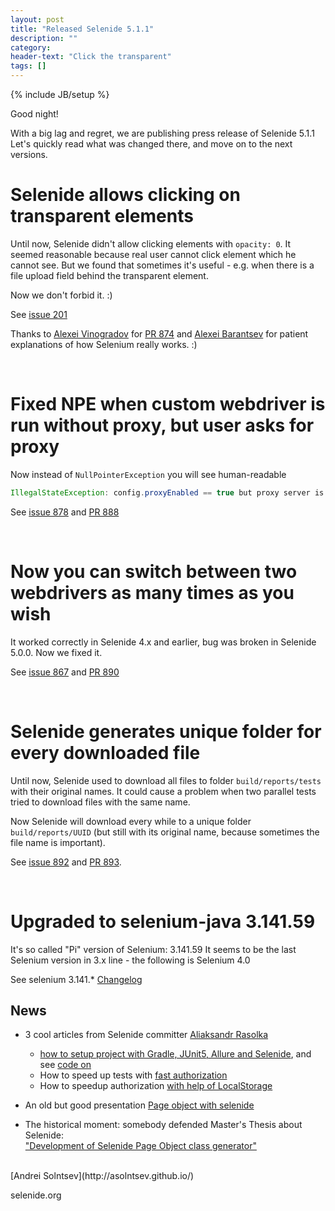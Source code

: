 ```yaml
---
layout: post
title: "Released Selenide 5.1.1"
description: ""
category:
header-text: "Click the transparent"
tags: []
---
```

{% include JB/setup %}

Good night!

With a big lag and regret, we are publishing press release of Selenide 5.1.1 
Let's quickly read what was changed there, and move on to the next versions. 


# Selenide allows clicking on transparent elements
Until now, Selenide didn't allow clicking elements with `opacity: 0`.
It seemed reasonable because real user cannot click element which he cannot see.
But we found that sometimes it's useful - e.g. when there is a file upload field behind the transparent element. 

Now we don't forbid it. :)

See [issue 201](https://github.com/selenide/selenide/issues/201)

Thanks to [Alexei Vinogradov](https://github.com/vinogradoff) for [PR 874](https://github.com/selenide/selenide/pull/874) 
and [Alexei Barantsev](https://github.com/barancev) for patient explanations of how Selenium really works. :)

<br/>

# Fixed NPE when custom webdriver is run without proxy, but user asks for proxy

Now instead of `NullPointerException` you will see human-readable 
```java
IllegalStateException: config.proxyEnabled == true but proxy server is not started.
```

See [issue 878](https://github.com/selenide/selenide/issues/878) and [PR 888](https://github.com/selenide/selenide/pull/888)

<br/>

# Now you can switch between two webdrivers as many times as you wish

It worked correctly in Selenide 4.x and earlier, bug was broken in Selenide 5.0.0. Now we fixed it. 

See [issue 867](https://github.com/selenide/selenide/issues/867) and [PR 890](https://github.com/selenide/selenide/pull/890)

<br/>

# Selenide generates unique folder for every downloaded file

Until now, Selenide used to download all files to folder `build/reports/tests` with their original names.
It could cause a problem when two parallel tests tried to download files with the same name.

Now Selenide will download every while to a unique folder `build/reports/UUID` 
(but still with its original name, because sometimes the file name is important). 

See [issue 892](https://github.com/selenide/selenide/issues/892) and [PR 893](https://github.com/selenide/selenide/pull/893).

<br/>

# Upgraded to selenium-java 3.141.59

It's so called "Pi" version of Selenium: 3.141.59
It seems to be the last Selenium version in 3.x line - the following is Selenium 4.0

See selenium 3.141.* [Changelog]({{site.SELENIUM_CHANGELOG}})



## News

* 3 cool articles from Selenide committer [Aliaksandr Rasolka](https://github.com/rosolko)
  - [how to setup project with Gradle, JUnit5, Allure and Selenide](https://medium.com/@rosolko/simple-allure-2-configuration-for-gradle-8cd3810658dd), 
    and see [code on ](https://github.com/rosolko/allure-gradle-configuration)
  - How to speed up tests with [fast authorization](https://medium.com/@rosolko/boost-you-autotests-with-fast-authorization-b3eee52ecc19)
  - How to speedup authorization [with help of LocalStorage](https://medium.com/@rosolko/fast-authorization-level-local-storage-6c84e9b3cef1)

* An old but good presentation [Page object with selenide](https://www.slideshare.net/comaqa/page-object-with-selenide)

* The historical moment: somebody defended Master's Thesis about Selenide:<br/>
  ["Development of Selenide Page Object class generator"](https://digi.lib.ttu.ee/i/?10612) 


<br>
[Andrei Solntsev](http://asolntsev.github.io/)

selenide.org
